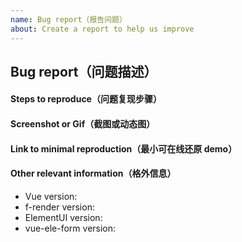 ```yaml
---
name: Bug report（报告问题）
about: Create a report to help us improve
---
```


<!--
    注意：为更好的解决你的问题，请参考模板提供完整信息，准确描述问题，信息不全的 issue 将被关闭。

    Note: In order to better solve your problem, please refer to the template to provide complete information, accurately describe the problem, and the incomplete information issue will be closed.
-->

## Bug report（问题描述）

#### Steps to reproduce（问题复现步骤）

<!--
1. [xxx]
2. [xxx]
3. [xxxx]
-->

#### Screenshot or Gif（截图或动态图）

#### Link to minimal reproduction（最小可在线还原 demo）

<!--
Please only use Codepen, JSFiddle, CodeSandbox or a github repo
-->

#### Other relevant information（格外信息）

- Vue version:
- f-render version:
- ElementUI version:
- vue-ele-form version:

